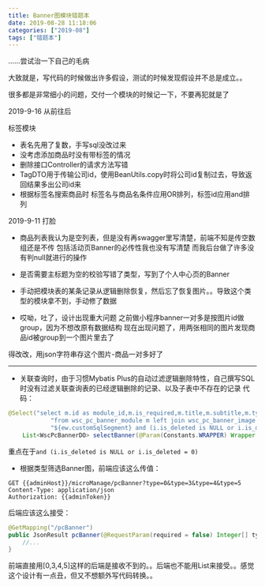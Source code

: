 ```yaml
---
title: Banner图模块错题本
date: 2019-08-28 11:18:06
categories: ["2019-08"]
tags: ["错题本"]
---
```

……尝试治一下自己的毛病

大致就是，写代码的时候做出许多假设，测试的时候发现假设并不总是成立。。

很多都是非常细小的问题，交付一个模块的时候记一下，不要再犯就是了

2019-9-16
从前往后

标签模块
+ 表名先用了复数，手写sql没改过来
+ 没考虑添加商品时没有带标签的情况
+ 删除接口Controller的请求方法写错
+ TagDTO用于传输公司id，使用BeanUtils.copy时将公司id复制过去，导致返回结果多出公司id来
+ 根据标签名搜索商品时 标签名与商品名条件应用OR排列，标签id应用and排列

2019-9-11 打脸

+ 商品列表我认为是空列表，但是没有再swagger里写清楚，前端不知是传空数组还是不传
包括活动页Banner的必传性我也没有写清楚
而我后台做了许多没有判null就进行的操作

+ 是否需要主标题为空的校验写错了类型，写到了个人中心页的Banner

+ 手动把模块表的某条记录从逻辑删除恢复，然后忘了恢复图片。。导致这个类型的模块拿不到，手动修了数据

+ 哎呦，吐了，设计出现重大问题
之前做小程序banner一对多是按图片id做group，因为不想改原有数据结构
现在出现问题了，用两张相同的图片发现商品id被group到一个图片里去了

得改改，用json字符串存这个图片-商品一对多好了



---

+ 关联查询时，由于习惯Mybatis Plus的自动过滤逻辑删除特性，自己撰写SQL时没有过滤关联查询表的已经逻辑删除的记录、以及子表中不存在的记录
代码：

```java
@Select("select m.id as module_id,m.is_required,m.title,m.subtitle,m.type,i.file_id,i.product_id,i.pno " +
            "from wsc_pc_banner_module m left join wsc_pc_banner_image i on i.module_id = m.id " +
            "${ew.customSqlSegment} and (i.is_deleted is NULL or i.is_deleted = 0) and m.is_deleted = 0 order by m.id")
    List<WscPcBannerDO> selectBanner(@Param(Constants.WRAPPER) Wrapper wrapper);
```
重点在于`and (i.is_deleted is NULL or i.is_deleted = 0)`

+ 根据类型筛选Banner图，前端应该这么传值：

```http
GET {{adminHost}}/microManage/pcBanner?type=0&type=3&type=4&type=5
Content-Type: application/json
Authorization: {{adminToken}}
```
后端应该这么接受：
```java
@GetMapping("/pcBanner")
public JsonResult pcBanner(@RequestParam(required = false) Integer[] type) {
    //...
}
```
前端直接用[0,3,4,5]这样的后端是接收不到的。。后端也不能用List<Integer>来接受。。感觉这个设计有一点丑，但又不想额外写代码转换。。

